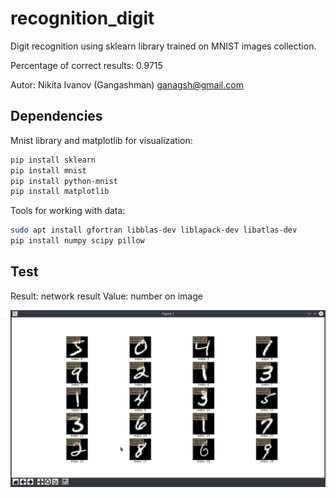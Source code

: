 # recognition_digit
Digit recognition using sklearn library trained on MNIST images collection.

Percentage of correct results: 0.9715

Autor: Nikita Ivanov (Gangashman) ganagsh@gmail.com

Dependencies
-----------

Mnist library and matplotlib for visualization:
```bash
pip install sklearn
pip install mnist
pip install python-mnist
pip install matplotlib
```

Tools for working with data:
```bash
sudo apt install gfortran libblas-dev liblapack-dev libatlas-dev
pip install numpy scipy pillow
```

Test
-----------
Result: network result
Value: number on image

<div align="center"><img src="https://github.com/gangashman/recognition_digit/blob/master/screenshots/Screenshot_20190720_160654.png"/></div>

